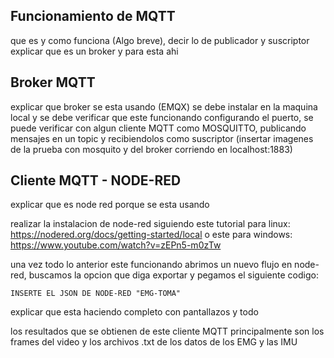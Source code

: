 Funcionamiento de MQTT
-
 que es y como funciona (Algo breve), decir lo de publicador y suscriptor
 explicar que es un broker y para esta ahi

 Broker MQTT
 -
 explicar que broker se esta usando (EMQX)
 se debe instalar en la maquina local y se debe verificar que este funcionando configurando el puerto, se puede verificar con algun cliente MQTT como MOSQUITTO, publicando mensajes en un topic y recibiendolos como suscriptor
 (insertar imagenes de la prueba con mosquito y del broker corriendo en localhost:1883)
 
Cliente MQTT - NODE-RED
-
explicar que es node red porque se esta usando

realizar la instalacion de node-red siguiendo este tutorial para linux: https://nodered.org/docs/getting-started/local o este para windows: https://www.youtube.com/watch?v=zEPn5-m0zTw

una vez todo lo anterior este funcionando abrimos un nuevo flujo en node-red, buscamos la opcion que diga exportar y pegamos el siguiente codigo:

  ```
INSERTE EL JSON DE NODE-RED "EMG-TOMA"
```

explicar que esta haciendo completo con pantallazos y todo

los resultados que se obtienen de este cliente MQTT principalmente son los frames del video y los archivos .txt de los datos de los EMG y las IMU
